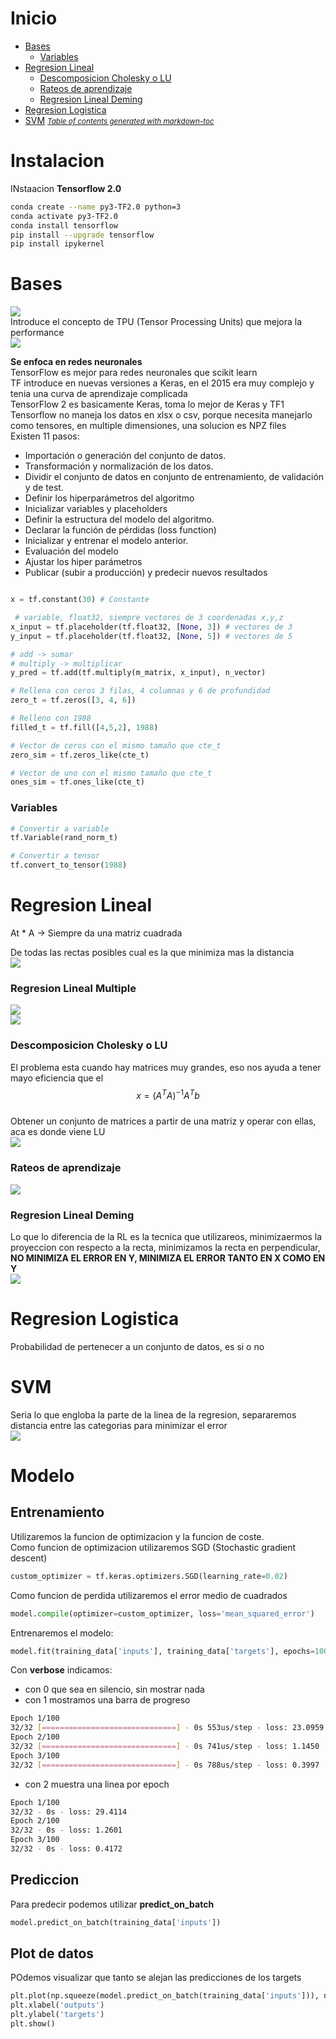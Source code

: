 # Inicio
- [Bases](#bases)
    + [Variables](#variables)
- [Regresion Lineal](#regresion-lineal)
    + [Descomposicion Cholesky o LU](#descomposicion-cholesky-o-lu)
    + [Rateos de aprendizaje](#rateos-de-aprendizaje)
    + [Regresion Lineal Deming](#regresion-lineal-deming)
- [Regresion Logistica](#regresion-logistica)
- [SVM](#svm)
<small><i><a href='http://ecotrust-canada.github.io/markdown-toc/'>Table of contents generated with markdown-toc</a></i></small>

# Instalacion

INstaacion **Tensorflow 2.0**
```sh
conda create --name py3-TF2.0 python=3
conda activate py3-TF2.0
conda install tensorflow
pip install --upgrade tensorflow
pip install ipykernel
```

# Bases
<img src="images/6.png"><br />
Introduce el concepto de TPU (Tensor Processing Units) que mejora la performance<br />
<img src="images/7.png"><br />

**Se enfoca en redes neuronales**<br />
TensorFlow es mejor para redes neuronales que scikit learn<br />
TF introduce en nuevas versiones a Keras, en el 2015 era muy complejo y tenia una curva de aprendizaje complicada<br />
TensorFlow 2 es basicamente Keras, toma lo mejor de Keras y TF1<br />
Tensorflow no maneja los datos en xlsx o csv, porque necesita manejarlo como tensores, en multiple dimensiones, una solucion es NPZ files<br />
Existen 11 pasos:
- Importación o generación del conjunto de datos.
- Transformación y normalización de los datos.
- Dividir el conjunto de datos en conjunto de entrenamiento, de validación y de test.
- Definir los hiperparámetros del algoritmo
- Inicializar variables y placeholders
- Definir la estructura del modelo del algoritmo.
- Declarar la función de pérdidas (loss function)
- Inicializar y entrenar el modelo anterior.
- Evaluación del modelo
- Ajustar los hiper parámetros
- Publicar (subir a producción) y predecir nuevos resultados
```py

x = tf.constant(30) # Constante

 # variable, float32, siempre vectores de 3 coordenadas x,y,z
x_input = tf.placeholder(tf.float32, [None, 3]) # vectores de 3
y_input = tf.placeholder(tf.float32, [None, 5]) # vectores de 5

# add -> sumar
# multiply -> multiplicar
y_pred = tf.add(tf.multiply(m_matrix, x_input), n_vector)

# Rellena con ceros 3 filas, 4 columnas y 6 de profundidad
zero_t = tf.zeros([3, 4, 6])

# Relleno con 1988
filled_t = tf.fill([4,5,2], 1988)

# Vector de ceros con el mismo tamaño que cte_t
zero_sim = tf.zeros_like(cte_t)

# Vector de uno con el mismo tamaño que cte_t
ones_sim = tf.ones_like(cte_t)
```


### Variables

```py
# Convertir a variable
tf.Variable(rand_norm_t)

# Convertir a tensor
tf.convert_to_tensor(1988)
```

# Regresion Lineal

At * A -> Siempre da una matriz cuadrada<br />

De todas las rectas posibles cual es la que minimiza mas la distancia<br />
<img src="images/3.png"><br />

### Regresion Lineal Multiple
<img src="images/6.png"><br />
<img src="images/7.png"><br />

### Descomposicion Cholesky o LU
El problema esta cuando hay matrices muy grandes, eso nos ayuda a tener mayo eficiencia que el <br />
$$x = (A^TA)^{-1}A^Tb$$ <br />
Obtener un conjunto de matrices a partir de una matriz y operar con ellas, aca es donde viene LU<br />
<img src="images/1.png"><br />

### Rateos de aprendizaje
<img src="images/2.png"><br />

### Regresion Lineal Deming
Lo que lo diferencia de la RL es la tecnica que utilizareos,
minimizaermos la proyeccion con respecto a la recta, minimizamos la recta en perpendicular, **NO MINIMIZA EL ERROR EN Y, MINIMIZA EL ERROR TANTO EN X COMO EN Y**<br />
<img src="images/4.png"><br />

# Regresion Logistica
Probabilidad de pertenecer a un conjunto de datos, es si o no<br />

# SVM
Seria lo que engloba la parte de la linea de la regresion, separaremos distancia entre las categorias para minimizar el error<br />
<img src="images/5.png"><br />

# Modelo

## Entrenamiento
Utilizaremos la funcion de optimizacion y la funcion de coste. <br />
Como funcion de optimizacion utilizaremos SGD (Stochastic gradient descent)
```py
custom_optimizer = tf.keras.optimizers.SGD(learning_rate=0.02)
```
Como funcion de perdida utilizaremos el error medio de cuadrados
```py
model.compile(optimizer=custom_optimizer, loss='mean_squared_error')
```
Entrenaremos el modelo:
```py
model.fit(training_data['inputs'], training_data['targets'], epochs=100, verbose=2)
```
Con **verbose** indicamos:<br/>
- con 0 que sea en silencio, sin mostrar nada
- con 1 mostramos una barra de progreso
```sh
Epoch 1/100
32/32 [==============================] - 0s 553us/step - loss: 23.0959
Epoch 2/100
32/32 [==============================] - 0s 741us/step - loss: 1.1450
Epoch 3/100
32/32 [==============================] - 0s 788us/step - loss: 0.3997
```
- con 2 muestra una linea por epoch
```sh
Epoch 1/100
32/32 - 0s - loss: 29.4114
Epoch 2/100
32/32 - 0s - loss: 1.2601
Epoch 3/100
32/32 - 0s - loss: 0.4172
```

## Prediccion
Para predecir podemos utilizar **predict_on_batch**
```py
model.predict_on_batch(training_data['inputs'])
```
## Plot de datos
POdemos visualizar que tanto se alejan las predicciones de los targets
```py
plt.plot(np.squeeze(model.predict_on_batch(training_data['inputs'])), np.squeeze(training_data['targets']))
plt.xlabel('outputs')
plt.ylabel('targets')
plt.show()
```